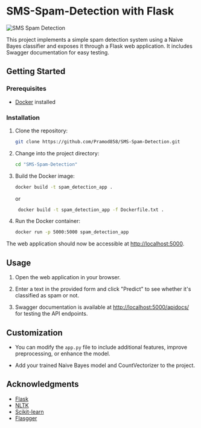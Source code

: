 # SMS-Spam-Detection with Flask

![SMS Spam Detection](https://github.com/Pramod858/SMS-Spam-Detection/assets/80105491/870c086f-3d4e-4e11-a085-aec3fc74d913)

This project implements a simple spam detection system using a Naive Bayes classifier and exposes it through a Flask web application. It includes Swagger documentation for easy testing.

## Getting Started

### Prerequisites

- [Docker](https://www.docker.com/) installed

### Installation

1. Clone the repository:

    ```bash
    git clone https://github.com/Pramod858/SMS-Spam-Detection.git
    ```

2. Change into the project directory:

    ```bash
    cd "SMS-Spam-Detection"
    ```

3. Build the Docker image:

    ```bash
    docker build -t spam_detection_app .
    ```
    or
   ```bash
    docker build -t spam_detection_app -f Dockerfile.txt .
    ```

5. Run the Docker container:

    ```bash
    docker run -p 5000:5000 spam_detection_app
    ```

The web application should now be accessible at [http://localhost:5000](http://localhost:5000).

## Usage

1. Open the web application in your browser.

2. Enter a text in the provided form and click "Predict" to see whether it's classified as spam or not.

3. Swagger documentation is available at [http://localhost:5000/apidocs/](http://localhost:5000/apidocs/) for testing the API endpoints.

## Customization

- You can modify the `app.py` file to include additional features, improve preprocessing, or enhance the model.

- Add your trained Naive Bayes model and CountVectorizer to the project.

## Acknowledgments

- [Flask](https://flask.palletsprojects.com/)
- [NLTK](https://www.nltk.org/)
- [Scikit-learn](https://scikit-learn.org/)
- [Flasgger](https://github.com/flasgger/flasgger)

